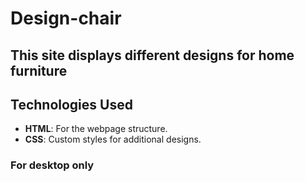 # Design-chair

## This site displays different designs for home furniture

## Technologies Used

- **HTML**: For the webpage structure.
- **CSS**: Custom styles for additional designs.

### For desktop only
